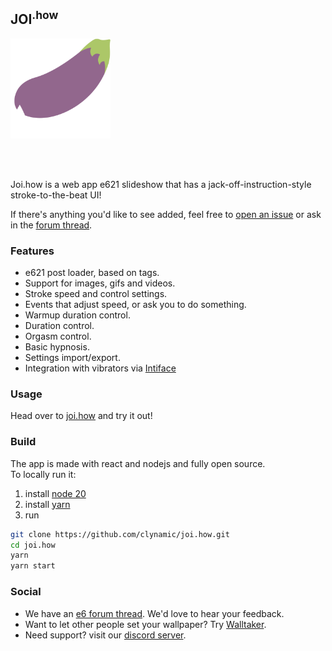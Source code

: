 ## JOI<sup>.how</sup>

<a href="https://joi.how" title="joi.how">
    <img src="public/logo.svg" alt="eggplant" width="160" />
</a>

</br></br>

Joi.how is a web app e621 slideshow that has a jack-off-instruction-style stroke-to-the-beat UI!

If there's anything you'd like to see added, feel free to [open an issue](/issues) or ask in the [forum thread](https://e621.net/forum_topics/23796).

### Features

- e621 post loader, based on tags.
- Support for images, gifs and videos.
- Stroke speed and control settings.
- Events that adjust speed, or ask you to do something.
- Warmup duration control.
- Duration control.
- Orgasm control.
- Basic hypnosis.
- Settings import/export.
- Integration with vibrators via [Intiface](https://intiface.com/)

### Usage

Head over to [joi.how](https://joi.how) and try it out!

### Build

The app is made with react and nodejs and fully open source.  
To locally run it:

1. install [node 20](https://nodejs.org/en/blog/release/v20.12.0/)
2. install [yarn](https://classic.yarnpkg.com/lang/en/docs/install/)
3. run

```sh
git clone https://github.com/clynamic/joi.how.git
cd joi.how
yarn
yarn start
```

### Social

- We have an [e6 forum thread](https://e621.net/forum_topics/23796). We'd love to hear your feedback.
- Want to let other people set your wallpaper? Try [Walltaker](https://walltaker.joi.how/).
- Need support? visit our [discord server](https://discord.clynamic.net/).

